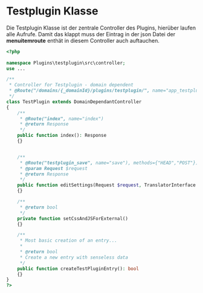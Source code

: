 # Testplugin Klasse

Die Testplugin Klasse ist der zentrale Controller des Plugins, hierüber laufen alle Aufrufe. Damit das klappt muss der Eintrag in der json Datei der **menuitemroute** enthät in diesem Controller auch auftauchen.

```php
<?php
    
namespace Plugins\testplugin\src\controller;
use ...

/**
 * Controller for Testplugin - domain dependent
 * @Route("/domains/{_domainId}/plugins/testplugin/", name="app_testplugin_")
 */
class TestPlugin extends DomainDependantController
{
	/**
	 * @Route("index", name="index")
	 * @return Response
	 */
	public function index(): Response
	{}


	/**
	 * @Route("testplugin_save", name="save"), methods={"HEAD","POST"})
	 * @param Request $request
	 * @return Response
	 */
	public function editSettings(Request $request, TranslatorInterface $translator): Response
    {}

	/**
	 * @return bool
	 */
	private function setCssAndJSForExternal()
	{}

	/**
	 * Most basic creation of an entry...
	 *
	 * @return bool
	 * Create a new entry with senseless data
	 */
	public function createTestPluginEntry(): bool
	{}
}
?>
```

